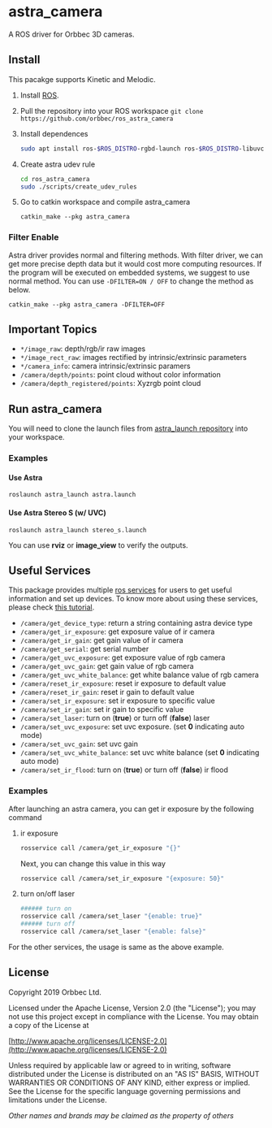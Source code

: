 # astra_camera

A ROS driver for Orbbec 3D cameras.

## Install

This pacakge supports Kinetic and Melodic.

1. Install [ROS](http://wiki.ros.org/ROS/Installation).

2. Pull the repository into your ROS workspace `git clone https://github.com/orbbec/ros_astra_camera`

3. Install dependences
    ```sh
    sudo apt install ros-$ROS_DISTRO-rgbd-launch ros-$ROS_DISTRO-libuvc ros-$ROS_DISTRO-libuvc-camera ros-$ROS_DISTRO-libuvc-ros
    ```

4. Create astra udev rule
    ```sh
    cd ros_astra_camera
    sudo ./scripts/create_udev_rules
    ```

5. Go to catkin workspace and compile astra_camera

    `catkin_make --pkg astra_camera`

### Filter Enable

Astra driver provides normal and filtering methods. With filter driver, we can get more precise depth data but it would cost more computing resources. If the program will be executed on embedded systems, we suggest to use normal method. You can use `-DFILTER=ON / OFF` to change the method as below.

`catkin_make --pkg astra_camera -DFILTER=OFF`

## Important Topics

* `*/image_raw`: depth/rgb/ir raw images
* `*/image_rect_raw`: images rectified by intrinsic/extrinsic parameters
* `*/camera_info`: camera intrinsic/extrinsic paramers
* `/camera/depth/points`: point cloud without color information
* `/camera/depth_registered/points`: Xyzrgb point cloud

## Run astra_camera

You will need to clone the launch files from [astra_launch repository](https://github.com/orbbec/ros_astra_launch) into your workspace.

### Examples

#### Use Astra

`roslaunch astra_launch astra.launch`

#### Use Astra Stereo S (w/ UVC)

`roslaunch astra_launch stereo_s.launch`

You can use **rviz** or **image_view** to verify the outputs.

## Useful Services

This package provides multiple [ros services](http://wiki.ros.org/Services) for users to get useful information and set up devices. To know more about using these services, please check [this tutorial](http://wiki.ros.org/rosservice).

* `/camera/get_device_type`: return a string containing astra device type
* `/camera/get_ir_exposure`: get exposure value of ir camera
* `/camera/get_ir_gain`: get gain value of ir camera
* `/camera/get_serial`: get serial number
* `/camera/get_uvc_exposure`: get exposure value of rgb camera
* `/camera/get_uvc_gain`: get gain value of rgb camera
* `/camera/get_uvc_white_balance`: get white balance value of rgb camera
* `/camera/reset_ir_exposure`: reset ir exposure to default value
* `/camera/reset_ir_gain`: reset ir gain to default value
* `/camera/set_ir_exposure`: set ir exposure to specific value
* `/camera/set_ir_gain`: set ir gain to specific value
* `/camera/set_laser`: turn on (**true**) or turn off (**false**) laser
* `/camera/set_uvc_exposure`: set uvc exposure. (set **0** indicating auto mode)
* `/camera/set_uvc_gain`: set uvc gain
* `/camera/set_uvc_white_balance`: set uvc white balance (set **0** indicating auto mode)
* `/camera/set_ir_flood`: turn on (**true**) or turn off (**false**) ir flood

### Examples

After launching an astra camera, you can get ir exposure by the following command
1. ir exposure
    ```sh
    rosservice call /camera/get_ir_exposure "{}"
    ```
    Next, you can change this value in this way
    ```sh
    rosservice call /camera/set_ir_exposure "{exposure: 50}"
    ```

2. turn on/off laser
    ```sh
    ###### turn on
    rosservice call /camera/set_laser "{enable: true}"
    ###### turn off
    rosservice call /camera/set_laser "{enable: false}"
    ```


For the other services, the usage is same as the above example.

## License

Copyright 2019 Orbbec Ltd.

Licensed under the Apache License, Version 2.0 (the "License"); you may not use this project except in compliance with the License. You may obtain a copy of the License at

[http://www.apache.org/licenses/LICENSE-2.0](http://www.apache.org/licenses/LICENSE-2.0)

Unless required by applicable law or agreed to in writing, software distributed under the License is distributed on an "AS IS" BASIS, WITHOUT WARRANTIES OR CONDITIONS OF ANY KIND, either express or implied. See the License for the specific language governing permissions and limitations under the License.

*Other names and brands may be claimed as the property of others*
